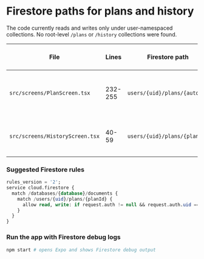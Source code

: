 # Firestore paths for plans and history

The code currently reads and writes only under user-namespaced collections. No root-level `/plans` or `/history` collections were found.

| File | Lines | Firestore path | Operation | Requires ownerUid/effectiveUid field? | Excerpt |
| --- | --- | --- | --- | --- | --- |
| `src/screens/PlanScreen.tsx` | 232-255 | `users/{uid}/plans/{autoId}` | `addDoc` write | No (UID in path) | `const col = collection(db, "users", uid, "plans");` … `await addDoc(col, { ... })`
| `src/screens/HistoryScreen.tsx` | 40-59 | `users/{uid}/plans/{planId}` | `onSnapshot` listen | No (UID in path) | `const col = collection(db, 'users', uid, 'plans');` … `onSnapshot(q, …)`

### Suggested Firestore rules

```sql
rules_version = '2';
service cloud.firestore {
  match /databases/{database}/documents {
    match /users/{uid}/plans/{planId} {
      allow read, write: if request.auth != null && request.auth.uid == uid;
    }
  }
}
```

### Run the app with Firestore debug logs

```bash
npm start # opens Expo and shows Firestore debug output
```
